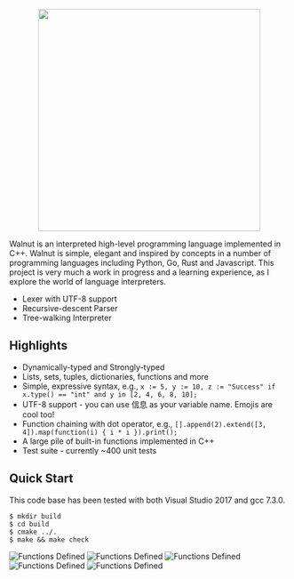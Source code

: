 <p align="center">
  <img src ="https://i.imgur.com/1sGgx4z.png" width="400" />
</p>

Walnut is an interpreted high-level programming language implemented in C++. Walnut is simple, elegant and inspired by concepts in a number of programming languages including Python, Go, Rust and Javascript. This project is very much a work in progress and a learning experience, as I explore the world of language interpreters. 

* Lexer with UTF-8 support
* Recursive-descent Parser
* Tree-walking Interpreter

## Highlights

* Dynamically-typed and Strongly-typed
* Lists, sets, tuples, dictionaries, functions and more
* Simple, expressive syntax, e.g., ```x := 5, y := 10, z := "Success" if x.type() == "int" and y in [2, 4, 6, 8, 10];```
* UTF-8 support - you can use 信息 as your variable name. Emojis are cool too!
* Function chaining with dot operator, e.g., ```[].append(2).extend([3, 4]).map(function(i) { i * i }).print();```
* A large pile of built-in functions implemented in C++
* Test suite - currently ~400 unit tests

## Quick Start

This code base has been tested with both Visual Studio 2017 and gcc 7.3.0. 

```console
$ mkdir build
$ cd build
$ cmake ../.
$ make && make check
```

<img src="https://i.imgur.com/ugf7Qee.png" alt="Functions Defined"/>

<img src="https://i.imgur.com/qkRegHZ.png" alt="Functions Defined"/>

<img src="https://i.imgur.com/158nYK7.png" alt="Functions Defined"/>

<img src="https://i.imgur.com/Vz9gcaS.png" alt="Functions Defined"/>

<img src="https://i.imgur.com/QfcCkNh.png" alt="Functions Defined"/>